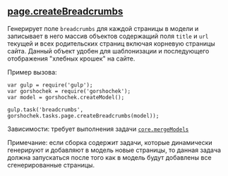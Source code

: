 ## [page.createBreadcrumbs](./src/tasks-page/breadcrumbs)

Генерирует поле `breadcrumbs` для каждой страницы в модели и записывает в него массив
объектов содержащий поля `title` и `url` текущей и всех родительских страниц включая корневую страницы сайта.
Данный объект удобен для шаблонизации и последующего отображения "хлебных крошек" на сайте.

Пример вызова: 
```
var gulp = require('gulp');
var gorshochek = require('gorshochek');
var model = gorshochek.createModel();

gulp.task('breadcrumbs', gorshochek.tasks.page.createBreadcrumbs(model));
```

Зависимости: требует выполнения задачи [`core.mergeModels`](core.mergeModels)

Примечание: если сборка содержит задачи, которые динамически генерируют и добавляют в модель 
новые страницы, то данная задача должна запускаться после того как в модель будут добавлены 
все сгенерированные страницы.
